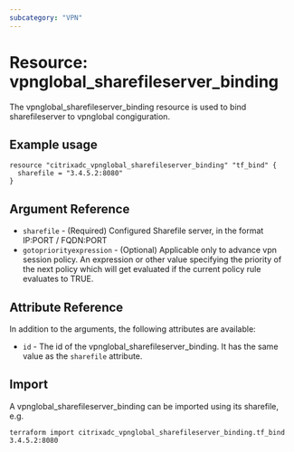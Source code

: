 ```yaml
---
subcategory: "VPN"
---
```


# Resource: vpnglobal_sharefileserver_binding

The vpnglobal_sharefileserver_binding resource is used to bind sharefileserver to vpnglobal congiguration.


## Example usage

```hcl
resource "citrixadc_vpnglobal_sharefileserver_binding" "tf_bind" {
  sharefile = "3.4.5.2:8080"
}
```


## Argument Reference

* `sharefile` - (Required) Configured Sharefile server, in the format IP:PORT / FQDN:PORT
* `gotopriorityexpression` - (Optional) Applicable only to advance vpn session policy. An expression or other value specifying the priority of the next policy which will get evaluated if the current policy rule evaluates to TRUE.


## Attribute Reference

In addition to the arguments, the following attributes are available:

* `id` - The id of the vpnglobal_sharefileserver_binding. It has the same value as the `sharefile` attribute.


## Import

A vpnglobal_sharefileserver_binding can be imported using its sharefile, e.g.

```shell
terraform import citrixadc_vpnglobal_sharefileserver_binding.tf_bind 3.4.5.2:8080
```
